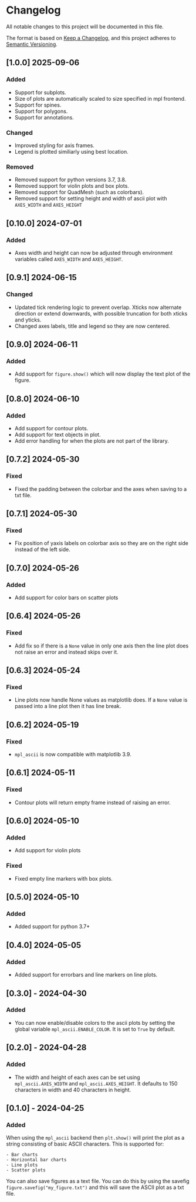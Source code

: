# Changelog

All notable changes to this project will be documented in this file.

The format is based on [Keep a Changelog](https://keepachangelog.com/en/1.1.0/),
and this project adheres to [Semantic Versioning](https://semver.org/spec/v2.0.0.html).

## [1.0.0] 2025-09-06

### Added
- Support for subplots.
- Size of plots are automatically scaled to size specified in mpl frontend.
- Support for spines.
- Support for polygons.
- Support for annotations.

### Changed
- Improved styling for axis frames.
- Legend is plotted similiarly using best location.

### Removed
- Removed support for python versions 3.7, 3.8.
- Removed support for violin plots and box plots.
- Removed support for QuadMesh (such as colorbars).
- Removed support for setting height and width of ascii plot with `AXES_WIDTH` and `AXES_HEIGHT`

## [0.10.0] 2024-07-01

### Added
- Axes width and height can now be adjusted through environment variables called `AXES_WIDTH` and `AXES_HEIGHT`.

## [0.9.1] 2024-06-15

### Changed

- Updated tick rendering logic to prevent overlap. Xticks now alternate direction or extend downwards, with possible truncation for both xticks and yticks.
- Changed axes labels, title and legend so they are now centered.

## [0.9.0] 2024-06-11

### Added

- Add support for `figure.show()` which will now display the text plot of the figure.

## [0.8.0] 2024-06-10

### Added

- Add support for contour plots.
- Add support for text objects in plot.
- Add error handling for when the plots are not part of the library.

## [0.7.2] 2024-05-30

### Fixed

- Fixed the padding between the colorbar and the axes when saving to a txt file.

## [0.7.1] 2024-05-30

### Fixed

- Fix position of yaxis labels on colorbar axis so they are on the right side instead of the left side.

## [0.7.0] 2024-05-26

### Added

- Add support for color bars on scatter plots

## [0.6.4] 2024-05-26

### Fixed

- Add fix so if there is a `None` value in only one axis then the line plot does not raise an error and instead skips over it.

## [0.6.3] 2024-05-24

### Fixed

- Line plots now handle None values as matplotlib does. If a `None` value is passed into a line plot then it has line break.

## [0.6.2] 2024-05-19

### Fixed

- `mpl_ascii` is now compatible with matplotlib 3.9.

## [0.6.1] 2024-05-11

### Fixed

- Contour plots will return empty frame instead of raising an error.

## [0.6.0] 2024-05-10

### Added

- Add support for violin plots

### Fixed

- Fixed empty line markers with box plots.

## [0.5.0] 2024-05-10

### Added

- Added support for python 3.7+

## [0.4.0] 2024-05-05

### Added

- Added support for errorbars and line markers on line plots.

## [0.3.0] - 2024-04-30

### Added

- You can now enable/disable colors to the ascii plots by setting the global variable `mpl_ascii.ENABLE_COLOR`. It is set to `True` by default.

## [0.2.0] - 2024-04-28

### Added

- The width and height of each axes can be set using `mpl_ascii.AXES_WIDTH` and `mpl_ascii.AXES_HEIGHT`. It defaults to 150 characters in width and 40 characters in height.

## [0.1.0] - 2024-04-25

### Added

When using the `mpl_ascii` backend then `plt.show()` will print the plot as a string consisting of basic ASCII characters. This is supported for:

    - Bar charts
    - Horizontal bar charts
    - Line plots
    - Scatter plots

You can also save figures as a text file. You can do this by using the savefig `figure.savefig("my_figure.txt")` and this will save the ASCII plot as a txt file.


